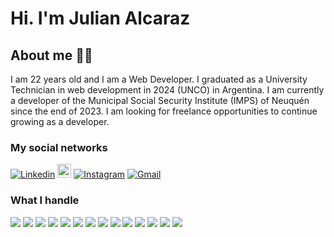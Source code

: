 # Hi. I'm Julian Alcaraz
## About me  🧑‍💻
   I am 22 years old and I am a Web Developer. I graduated as a University Technician in web development in 2024 (UNCO) in Argentina. 
   I am currently a developer of the Municipal Social Security Institute (IMPS) of Neuquén since the end of 2023.
   I am looking for freelance opportunities to continue growing as a developer.
### My social networks
[![Linkedin](https://img.shields.io/badge/-LinkedIn-blue?style=flat&logo=Linkedin&logoColor=white)](https://www.linkedin.com/in/julian-alcaraz-33084b282/)
[<img src="https://img.shields.io/github/followers/Julian-Alcaraz?label=follow&style=social" height="22" title="Follow me" />](https://github.com/Julian-Alcaraz)
[![Instagram](https://img.shields.io/badge/-Instagram-c13584?style=flat&labelColor=c13584&logo=instagram&logoColor=white)](https://www.instagram.com/alcaraz.julian/) 
[![Gmail](https://img.shields.io/badge/-Gmail-c14438?style=flat&logo=Gmail&logoColor=white)](mailto:julianalcaraz4@gmail.com)

### What I handle 
<img src = "https://img.shields.io/badge/-HTML5-E34F26?style=flat&logo=html5&logoColor=white"> <img src = "https://img.shields.io/badge/-CSS3-1572B6?style=flat&logo=css3&logoColor=white">
<img src="https://img.shields.io/badge/-Bootstrap-563D7C?style=flat&logo=bootstrap&logoColor=white">
<img src="https://img.shields.io/badge/-JavaScript-eed718?style=flat&logo=javascript&logoColor=ffffff">
<img src="https://img.shields.io/badge/-Angular-000000?style=flat&logo=angular">
<img src="https://img.shields.io/badge/-MySQL-F29111?style=flat&logo=mysql&logoColor=FFFFFF">
<img src="https://img.shields.io/badge/-Express.js-787878?style=flat">
<img src="https://img.shields.io/badge/Nest.js-red?style=flat&logo=nestjs">
<img src="https://img.shields.io/badge/-Node.js-3C873A?style=flat&logo=Node.js&logoColor=white">
<img src="https://img.shields.io/badge/-Firebase-FFA611?style=flat&logo=firebase&logoColor=FFFFFF">
<img src="https://img.shields.io/badge/-Progressive Web Apps-5A0FC8?style=flat">
<img src="http://img.shields.io/badge/-Git-F1502F?style=flat&logo=git&logoColor=FFFFFF">
<img src="http://img.shields.io/badge/-Github-000000?style=flat&logo=github&logoColor=FFFFFF">
<img src="http://img.shields.io/badge/-VS%20Code-007ACC?style=flat&logo=visual%20studio%20code&logoColor=white">

